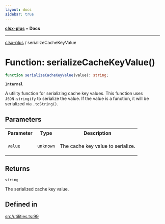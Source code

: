 ```yaml
---
layout: docs
sidebar: true
---
```


[**clsx-plus**](README.md) • **Docs**

---

[clsx-plus](README.md) / serializeCacheKeyValue

# Function: serializeCacheKeyValue()

```ts
function serializeCacheKeyValue(value): string;
```

**`Internal`**

A utility function for serializing cache key values. This function uses `JSON.stringify` to serialize the value. If the value is a function, it will be serialized via `.toString()`.

## Parameters

<table>
<tr>
<th>Parameter</th>
<th>Type</th>
<th>Description</th>
</tr>
<tr>
<td>

`value`

</td>
<td>

`unknown`

</td>
<td>

The cache key value to serialize.

</td>
</tr>
</table>

## Returns

`string`

The serialized cache key value.

## Defined in

[src/utilities.ts:99](https://github.com/HoodieCollin/clsx-plus/blob/6e1806c1d3df5a0086bcfb605a74045d54bc746a/src/utilities.ts#L99)
